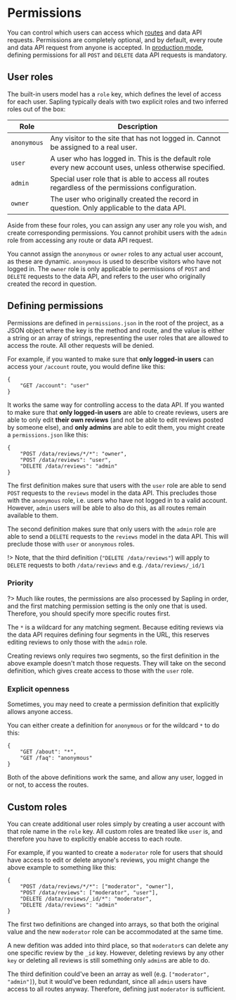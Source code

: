 # Permissions

You can control which users can access which [routes](/routes) and data API requests.  Permissions are completely optional, and by default, every route and data API request from anyone is accepted.  In [production mode](/production), defining permissions for all `POST` and `DELETE` data API requests is mandatory.


## User roles

The built-in users model has a `role` key, which defines the level of access for each user.  Sapling typically deals with two explicit roles and two inferred roles out of the box:

| Role         | Description                                                                                              |
|--------------|----------------------------------------------------------------------------------------------------------|
| `anonymous`  | Any visitor to the site that has not logged in.  Cannot be assigned to a real user.                      |
| `user`       | A user who has logged in.  This is the default role every new account uses, unless otherwise specified.  |
| `admin`      | Special user role that is able to access all routes regardless of the permissions configuration.         |
| `owner`      | The user who originally created the record in question.  Only applicable to the data API.                |

Aside from these four roles, you can assign any user any role you wish, and create corresponding permissions.  You cannot prohibit users with the `admin` role from accessing any route or data API request.

You cannot assign the `anonymous` or `owner` roles to any actual user account, as these are dynamic.  `anonymous` is used to describe visitors who have not logged in.  The `owner` role is only applicable to permissions of `POST` and `DELETE` requests to the data API, and refers to the user who originally created the record in question.


## Defining permissions

Permissions are defined in `permissions.json` in the root of the project, as a JSON object where the key is the method and route, and the value is either a string or an array of strings, representing the user roles that are allowed to access the route.  All other requests will be denied.

For example, if you wanted to make sure that **only logged-in users** can access your `/account` route, you would define like this:

    {
        "GET /account": "user"
    }

It works the same way for controlling access to the data API.  If you wanted to make sure that **only logged-in users** are able to create reviews, users are able to only edit **their own reviews** (and not be able to edit reviews posted by someone else), and **only admins** are able to edit them, you might create a `permissions.json` like this:

    {
        "POST /data/reviews/*/*": "owner",
        "POST /data/reviews": "user",
        "DELETE /data/reviews": "admin"
    }

The first definition makes sure that users with the `user` role are able to send `POST` requests to the `reviews` model in the data API.  This precludes those with the `anonymous` role, i.e. users who have not logged in to a valid account.  However, `admin` users will be able to also do this, as all routes remain available to them.

The second definition makes sure that only users with the `admin` role are able to send a `DELETE` requests to the `reviews` model in the data API.  This will preclude those with `user` or `anonymous` roles.

!> Note, that the third definition (`"DELETE /data/reviews"`) will apply to `DELETE` requests to both `/data/reviews` and e.g. `/data/reviews/_id/1`


### Priority

?> Much like routes, the permissions are also processed by Sapling in order, and the first matching permission setting is the only one that is used.  Therefore, you should specify more specific routes first.

The `*` is a wildcard for any matching segment.  Because editing reviews via the data API requires defining four segments in the URL, this reserves editing reviews to only those with the `admin` role.

Creating reviews only requires two segments, so the first definition in the above example doesn't match those requests.  They will take on the second definition, which gives create access to those with the `user` role.


### Explicit openness

Sometimes, you may need to create a permission definition that explicitly allows anyone access.

You can either create a definition for `anonymous` or for the wildcard `*` to do this:

    {
        "GET /about": "*",
        "GET /faq": "anonymous"
    }

Both of the above definitions work the same, and allow any user, logged in or not, to access the routes.


## Custom roles

You can create additional user roles simply by creating a user account with that role name in the `role` key.  All custom roles are treated like `user` is, and therefore you have to explicitly enable access to each route.

For example, if you wanted to create a `moderator` role for users that should have access to edit or delete anyone's reviews, you might change the above example to something like this:

    {
        "POST /data/reviews/*/*": ["moderator", "owner"],
        "POST /data/reviews": ["moderator", "user"],
        "DELETE /data/reviews/_id/*": "moderator",
        "DELETE /data/reviews": "admin"
    }

The first two definitions are changed into arrays, so that both the original value and the new `moderator` role can be accommodated at the same time.

A new defition was added into third place, so that `moderator`s can delete any one specific review by the `_id` key.  However, deleting reviews by any other `key` or deleting all reviews is still something only `admin`s are able to do.

The third definition could've been an array as well (e.g. `["moderator", "admin"]`), but it would've been redundant, since all `admin` users have access to all routes anyway.  Therefore, defining just `moderator` is sufficient.